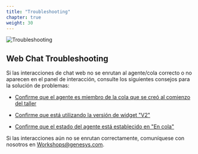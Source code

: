 ```yaml
---
title: "Troubleshooting"
chapter: true
weight: 30
---
```

![Troubleshooting](/images/Webchat3-768x300.jpg)

## Web Chat Troubleshooting 

Si las interacciones de chat web no se enrutan al agente/cola correcto o no aparecen en el panel de interacción, consulte los siguientes consejos para la solución de problemas:

* [Confirme que el agente es miembro de la cola que se creó al comienzo del taller](https://workshop.genesys.com/workshops/gride-demo/040-inbound-voice/10_first.html)

* [Confirme que está utilizando la versión de widget "V2"](https://workshop.genesys.com/workshops/gride-demo/050-web-chat/10_first.html)

* [Confirme que el estado del agente está establecido en "En cola"](https://workshop.genesys.com/workshops/gride-demo/050-web-chat/20_second.html)

Si las interacciones aún no se enrutan correctamente, comuníquese con nosotros en Workshops@genesys.com.